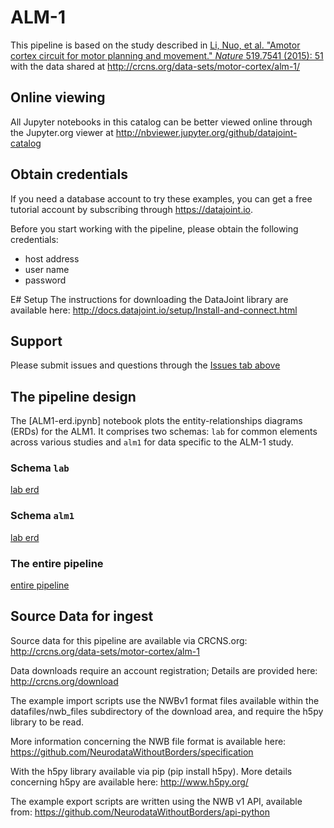 # ALM-1 

This pipeline is based on the study described in [Li, Nuo, et al. "Amotor cortex circuit for motor planning and movement." _Nature_ 519.7541 (2015): 51](https://www.ncbi.nlm.nih.gov/pubmed/25731172) with the data shared at  http://crcns.org/data-sets/motor-cortex/alm-1/


## Online viewing
All Jupyter notebooks in this catalog can be better viewed online through the Jupyter.org viewer at
http://nbviewer.jupyter.org/github/datajoint-catalog

## Obtain credentials
If you need a database account to try these examples, you can get a free tutorial account by subscribing through https://datajoint.io.

Before you start working with the pipeline, please obtain the following credentials:
* host address
* user name 
* password

E# Setup
The instructions for downloading the DataJoint library are available here: 
http://docs.datajoint.io/setup/Install-and-connect.html

## Support
Please submit issues and questions through the [Issues tab above](https://github.com/datajoint-catalog/djcat-ALM1/issues)


## The pipeline design 
The [ALM1-erd.ipynb] notebook plots the entity-relationships diagrams (ERDs) for the ALM1.
It comprises two schemas: `lab` for common elements across various studies and `alm1` for data specific to the ALM-1 study.

### Schema `lab`
[lab erd](erd-lab.png)

### Schema `alm1`
[lab erd](erd-alm.png)

### The entire pipeline
[entire pipeline](erd.png)

## Source Data for ingest 

Source data for this pipeline are available via CRCNS.org:
http://crcns.org/data-sets/motor-cortex/alm-1

Data downloads require an account registration; Details are provided here:
http://crcns.org/download

The example import scripts use the NWBv1 format files available within the datafiles/nwb_files subdirectory of the download area, and require the h5py library to be read.

More information concerning the NWB file format is available here:
https://github.com/NeurodataWithoutBorders/specification

With the h5py library available via pip (pip install h5py). More details concerning h5py are available here:
http://www.h5py.org/

The example export scripts are written using the NWB v1 API, available from:
https://github.com/NeurodataWithoutBorders/api-python

